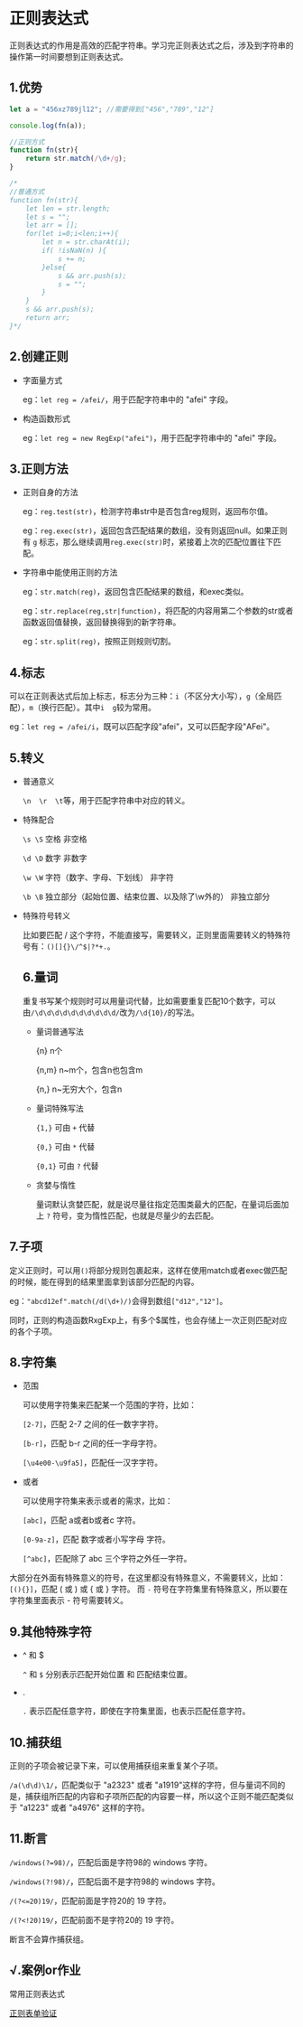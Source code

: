 # 正则表达式

正则表达式的作用是高效的匹配字符串。学习完正则表达式之后，涉及到字符串的操作第一时间要想到正则表达式。

## 1.优势

```js
let a = "456xz789jl12"; //需要得到["456","789","12"]

console.log(fn(a));

//正则方式
function fn(str){
	return str.match(/\d+/g);
}

/*
//普通方式
function fn(str){
	let len = str.length;
	let s = "";
	let arr = [];
	for(let i=0;i<len;i++){
		let n = str.charAt(i);
		if( !isNaN(n) ){
			s += n;
		}else{
			s && arr.push(s);
			s = "";
		}
	}
	s && arr.push(s);
	return arr;
}*/
```

## 2.创建正则

- 字面量方式

  eg：`let reg = /afei/`，用于匹配字符串中的 "afei" 字段。

- 构造函数形式

  eg：`let reg = new RegExp("afei")`，用于匹配字符串中的 "afei" 字段。

## 3.正则方法

- 正则自身的方法

  eg：`reg.test(str)`，检测字符串str中是否包含reg规则，返回布尔值。

  eg：`reg.exec(str)`，返回包含匹配结果的数组，没有则返回null。如果正则有 `g` 标志，那么继续调用`reg.exec(str)`时，紧接着上次的匹配位置往下匹配。

- 字符串中能使用正则的方法

  eg：`str.match(reg)`，返回包含匹配结果的数组，和exec类似。

  eg：`str.replace(reg,str|function)`，将匹配的内容用第二个参数的str或者函数返回值替换，返回替换得到的新字符串。

  eg：`str.split(reg)`，按照正则规则切割。

## 4.标志

可以在正则表达式后加上标志，标志分为三种：`i`（不区分大小写），`g`（全局匹配），`m`（换行匹配）。其中`i  g`较为常用。

eg：`let reg = /afei/i`，既可以匹配字段"afei"，又可以匹配字段"AFei"。

## 5.转义

- 普通意义

  `\n  \r  \t`等，用于匹配字符串中对应的转义。

- 特殊配合

  `\s \S` 空格     非空格

  `\d \D` 数字     非数字

  `\w \W` 字符（数字、字母、下划线）  非字符

  `\b \B` 独立部分（起始位置、结束位置、以及除了\w外的）  非独立部分

- 特殊符号转义

  比如要匹配 / 这个字符，不能直接写，需要转义，正则里面需要转义的特殊符号有：`()[]{}\/^$|?*+.`。

  ## 6.量词

  重复书写某个规则时可以用量词代替，比如需要重复匹配10个数字，可以由`/\d\d\d\d\d\d\d\d\d\d/`改为`/\d{10}/`的写法。

  - 量词普通写法

    {n}  n个

    {n,m}  n~m个，包含n也包含m

    {n,}   n~无穷大个，包含n

  - 量词特殊写法

    `{1,}`  可由 `+` 代替

    `{0,}`  可由 `*` 代替

    `{0,1}`  可由 `?` 代替

  - 贪婪与惰性

    量词默认贪婪匹配，就是说尽量往指定范围类最大的匹配，在量词后面加上 `?` 符号，变为惰性匹配，也就是尽量少的去匹配。

## 7.子项

定义正则时，可以用`()`将部分规则包裹起来，这样在使用match或者exec做匹配的时候，能在得到的结果里面拿到该部分匹配的内容。

eg：`"abcd12ef".match(/d(\d+)/)`会得到数组`["d12","12"]`。

同时，正则的构造函数RxgExp上，有多个$属性，也会存储上一次正则匹配对应的各个子项。

## 8.字符集

- 范围

  可以使用字符集来匹配某一个范围的字符，比如：

  `[2-7]`，匹配 2-7 之间的任一数字字符。

  `[b-r]`，匹配 b-r 之间的任一字母字符。

  `[\u4e00-\u9fa5]`，匹配任一汉字字符。

- 或者

  可以使用字符集来表示或者的需求，比如：

  `[abc]`，匹配 a或者b或者c 字符。

  `[0-9a-z]`，匹配 数字或者小写字母 字符。

  `[^abc]`，匹配除了 abc 三个字符之外任一字符。

大部分在外面有特殊意义的符号，在这里都没有特殊意义，不需要转义，比如：`[(){}]`，匹配  ( 或 )  或   {  或   }  字符。 而 `-` 符号在字符集里有特殊意义，所以要在字符集里面表示 - 符号需要转义。

## 9.其他特殊字符

- ^ 和 $

  `^` 和 `$` 分别表示匹配开始位置 和 匹配结束位置。

- .

  `.` 表示匹配任意字符，即使在字符集里面，也表示匹配任意字符。

## 10.捕获组

正则的子项会被记录下来，可以使用捕获组来重复某个子项。

`/a(\d\d)\1/`，匹配类似于 "a2323" 或者 "a1919"这样的字符，但与量词不同的是，捕获组所匹配的内容和子项所匹配的内容要一样，所以这个正则不能匹配类似于 "a1223" 或者 "a4976" 这样的字符。

## 11.断言

`/windows(?=98)/`，匹配后面是字符98的  windows  字符。

`/windows(?!98)/`，匹配后面不是字符98的  windows  字符。

`/(?<=20)19/`，匹配前面是字符20的  19  字符。

`/(?<!20)19/`，匹配前面不是字符20的  19  字符。

断言不会算作捕获组。

## √.案例or作业

常用正则表达式

[正则表单验证](http://static.zzhitong.com/lesson-files/javascript/code/18-1.html)